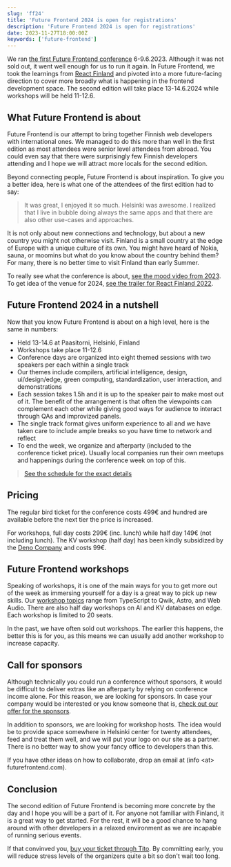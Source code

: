 ```yaml
---
slug: 'ff24'
title: 'Future Frontend 2024 is open for registrations'
description: 'Future Frontend 2024 is open for registrations'
date: 2023-11-27T18:00:00Z
keywords: ['future-frontend']
---
```


We ran [the first Future Frontend conference](/2023/) 6-9.6.2023. Although it was not sold out, it went well enough for us to run it again. In Future Frontend, we took the learnings from [React Finland](https://react-finland.fi/) and pivoted into a more future-facing direction to cover more broadly what is happening in the frontend development space. The second edition will take place 13-14.6.2024 while workshops will be held 11-12.6.

## What Future Frontend is about

Future Frontend is our attempt to bring together Finnish web developers with international ones. We managed to do this more than well in the first edition as most attendees were senior level attendees from abroad. You could even say that there were surprisingly few Finnish developers attending and I hope we will attract more locals for the second edition.

Beyond connecting people, Future Frontend is about inspiration. To give you a better idea, here is what one of the attendees of the first edition had to say:

> It was great, I enjoyed it so much. Helsinki was awesome. I realized that I live in bubble doing always the same apps and that there are also other use-cases and approaches.

It is not only about new connections and technology, but about a new country you might not otherwise visit. Finland is a small country at the edge of Europe with a unique culture of its own. You might have heard of Nokia, sauna, or moomins but what do you know about the country behind them? For many, there is no better time to visit Finland than early Summer.

To really see what the conference is about, [see the mood video from 2023](https://www.youtube.com/watch?v=evVmkKNlr0U). To get idea of the venue for 2024, [see the trailer for React Finland 2022](https://www.youtube.com/watch?v=6_hKJUdps68).

## Future Frontend 2024 in a nutshell

Now that you know Future Frontend is about on a high level, here is the same in numbers:

* Held 13-14.6 at Paasitorni, Helsinki, Finland
* Workshops take place 11-12.6
* Conference days are organized into eight themed sessions with two speakers per each within a single track
* Our themes include compilers, artificial intelligence, design, ui/design/edge, green computing, standardization, user interaction, and demonstrations
* Each session takes 1.5h and it is up to the speaker pair to make most out of it. The benefit of the arrangement is that often the viewpoints can complement each other while giving good ways for audience to interact through QAs and improvized panels.
* The single track format gives uniform experience to all and we have taken care to include ample breaks so you have time to network and reflect
* To end the week, we organize and afterparty (included to the conference ticket price). Usually local companies run their own meetups and happenings during the conference week on top of this.

> [See the schedule for the exact details](/schedule/)

## Pricing

The regular bird ticket for the conference costs 499€ and hundred are available before the next tier the price is increased.

For workshops, full day costs 299€ (inc. lunch) while half day 149€ (not including lunch). The KV workshop (half day) has been kindly subsidized by the [Deno Company](https://deno.com/) and costs 99€.

## Future Frontend workshops

Speaking of workshops, it is one of the main ways for you to get more out of the week as immersing yourself for a day is a great way to pick up new skills. Our [workshop topics](/workshops/) range from TypeScript to Qwik, Astro, and Web Audio. There are also half day workshops on AI and KV databases on edge. Each workshop is limited to 20 seats.

In the past, we have often sold out workshops. The earlier this happens, the better this is for you, as this means we can usually add another workshop to increase capacity.

## Call for sponsors

Although technically you could run a conference without sponsors, it would be difficult to deliver extras like an afterparty by relying on conference income alone. For this reason, we are looking for sponsors. In case your company would be interested or you know someone that is, [check out our offer for the sponsors](/for-sponsors/).

In addition to sponsors, we are looking for workshop hosts. The idea would be to provide space somewhere in Helsinki center for twenty attendees, feed and treat them well, and we will put your logo on our site as a partner. There is no better way to show your fancy office to developers than this.

If you have other ideas on how to collaborate, drop an email at (info \<at> futurefrontend.com).

## Conclusion

The second edition of Future Frontend is becoming more concrete by the day and I hope you will be a part of it. For anyone not familiar with Finland, it is a great way to get started. For the rest, it will be a good chance to hang around with other developers in a relaxed environment as we are incapable of running serious events.

If that convinved you, [buy your ticket through Tito](https://ti.to/future-frontend/2024). By committing early, you will reduce stress levels of the organizers quite a bit so don't wait too long.
